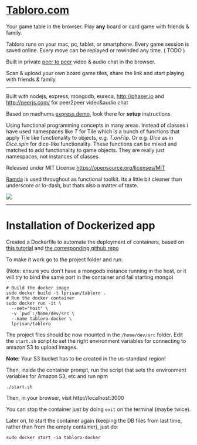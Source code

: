 
#  <a href="http://www.tabloro.com/" target="_blank" class="tabloro" >Tabloro.com</a>

Your game table in the browser. Play <strong>any</strong> board or card game with friends & family.

Tabloro runs on your mac, pc, tablet, or smartphone. Every game session is saved online. Every move can be replayed or rewinded any time. ( TODO )

Built in private <a href="http://iswebrtcreadyyet.com/" target="_blank" class="text-default" ><u>peer to peer</u></a> video & audio chat in the browser.

Scan & upload your own board game tiles, share the link and start playing with friends & family.

---


Built with nodejs, express, mongodb, eureca, http://phaser.io and http://peerjs.com/ for peer2peer video&audio chat

Based on madhums <a href="https://github.com/madhums/node-express-mongoose-demo">express demo</a>, look there for **setup** instructions

Using functional programming concepts in many areas. Instead of classes i have used namespaces like *T* for Tile which is a bunch of functions that apply Tile like functionality to objects, e.g. *T.onFlip*. Or e.g. *Dice* as in *Dice.spin* for dice-like functionality. These functions can be mixed and matched to add functionality to game objects. They are really just namespaces, not instances of classes.

Released under MIT License https://opensource.org/licenses/MIT

<a href="http://ramdajs.com/">Ramda</a> is used throughout as functional toolkit. Its a little bit cleaner than underscore or lo-dash, but thats also a matter of taste.

<img src="http://www.tabloro.com/img/meta.jpg"></img>

---

# Installation of Dockerized app

Created a Dockerfile to automate the deployment of containers, based on [this tutorial](http://fiznool.com/blog/2015/07/25/setting-up-a-docker-based-mean-development-environment/) and [the corresponding github repo](https://github.com/fiznool/mean-docker-example)

To make it work go to the project folder and run:

(Note: ensure you don't have a mongodb instance running in the host, or it will try to bind the same port in the container and fail starting mongo)

```
# Build the docker image
sudo docker build -t lprisan/tabloro .
# Run the docker container
sudo docker run -it \
  --net="host" \
  -v `pwd`:/home/dev/src \
  --name tabloro-docker \
  lprisan/tabloro
```

The project files should be now mounted in the `/home/dev/src` folder. Edit the `start.sh` script to set the right environment variables for connecting to amazon S3 to upload images.

**Note**: Your S3 bucket has to be created in the us-standard region!

Then, inside the container prompt, run the script that sets the environment variables for Amazon S3, etc and run npm

```
./start.sh
```

Then, in your browser, visit http://localhost:3000


You can stop the container just by doing `exit` on the terminal (maybe twice).

Later on, to start the container again (keeping the DB files from last time, rather than from the empty container), just do:

```
sudo docker start -ia tabloro-docker
```

